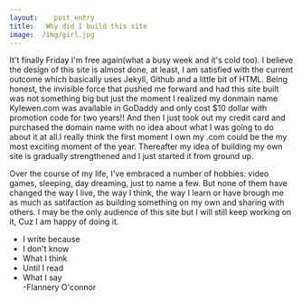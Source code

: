 ```yaml
---
layout:    post_entry
title:   Why did I build this site
image:  /img/girl.jpg
---
```

It't finally Friday I'm free again(what a busy week and it's cold too). I believe the design of this site is almost done, at least, I am satisfied with the current outcome which basically uses Jekyll, Github and a little bit of HTML. Being honest, the invisible force that pushed me forward and had this site built was not something big but just the moment I realized my donmain name Kylewen.com was available in GoDaddy and only cost $10 dollar with promotion code for two years!! And then I just took out my credit card and purchased the domain name with no idea about what I was going to do about it at all.I really think the first moment I own my .com could be the my most exciting moment of the year. Thereafter my idea of building my own site is gradually strengthened and I just started it from ground up.

Over the course of my life, I've embraced a number of hobbies: video games, sleeping, day dreaming, just to name a few. But none of them have changed the way I live, the way I think, the way I learn or have brough me as much as satifaction as building something on my own and sharing with others. I may be the only audience of this site but I will still keep working on it, Cuz I am happy of doing it. 

<ul>
<li>I write because</li>
<li>I don't know</li>
<li>What I think </li>
<li>Until I read</li>
<li>What I say</li>
-Flannery O'connor
<ul>